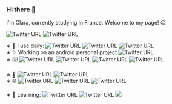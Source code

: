 ### Hi there 👋

I'm Clara, currently studying in France. Welcome to my page! 😉

<img alt="Twitter URL" src="https://img.shields.io/twitter/url?color=blue&label=%40Yuhui%20XU&logo=LinkedIn&logoColor=blue&style=social&url=https%3A%2F%2Fwww.linkedin.com%2Fin%2Fyuhui-xu-2a880b172%2F">      <img style="height=10px" alt="Twitter URL" src="https://img.shields.io/twitter/url?label=claraxu1201%40gmail.com&logo=Gmail&style=social&url=https%3A%2F%2Fwww.linkedin.com%2Fin%2Fyuhui-xu-2a880b172%2F">
<br/>

∗ 🔧 I use daily:  <img alt="Twitter URL" src="https://img.shields.io/twitter/url?label=Git&logo=git&style=social">     <img alt="Twitter URL" src="https://img.shields.io/twitter/url?label=Shell&logo=shell&logoColor=red&style=social">    <img alt="Twitter URL" src="https://img.shields.io/twitter/url?label=VS%20Code&logo=visual%20studio&logoColor=blue&style=social">
<br/>
∗ ✨ Working on an android personal project  <img alt="Twitter URL" src="https://img.shields.io/twitter/url?label=Andoird%20Project&logo=Android&logoColor=green&style=social">
<br/>
∗ ⌨️ <img alt="Twitter URL" src="https://img.shields.io/twitter/url?label=language%20C&logo=C&logoColor=blue&style=social&url=https%3A%2F%2Fwww.linkedin.com%2Fin%2Fyuhui-xu-2a880b172%2F">   <img alt="Twitter URL" src="https://img.shields.io/twitter/url?label=C%2B%2B&logo=C%2B%2B&logoColor=blue&style=social&url=https%3A%2F%2Fwww.linkedin.com%2Fin%2Fyuhui-xu-2a880b172%2F">    <img alt="Twitter URL" src="https://img.shields.io/twitter/url?label=Python&logo=python&style=social&url=https%3A%2F%2Fwww.linkedin.com%2Fin%2Fyuhui-xu-2a880b172%2F">  <img alt="Twitter URL" src="https://img.shields.io/twitter/url?label=Haskell&logo=haskell&style=social&url=https%3A%2F%2Fwww.linkedin.com%2Fin%2Fyuhui-xu-2a880b172%2F">   
<br/>
∗ 📲 <img alt="Twitter URL" src="https://img.shields.io/twitter/url?label=React%20Native&logo=React&logoColor=blue&style=social&url=https%3A%2F%2Fwww.google.com%2Furl%3Fsa%3Dt%26rct%3Dj%26q%3D%26esrc%3Ds%26source%3Dweb%26cd%3D%26cad%3Drja%26uact%3D8%26ved%3D2ahUKEwitksXdou_vAhUBxYUKHRHtAG4QFjAAegQICBAD%26url%3Dhttps%253A%252F%252Freactnative.dev%252F%26usg%3DAOvVaw3N725EvNXK2_crezzoIs9d">    <img alt="Twitter URL" src="https://img.shields.io/twitter/url?label=Flutter&logo=flutter&logoColor=blue&style=social&url=https%3A%2F%2Fwww.google.com%2Furl%3Fsa%3Dt%26rct%3Dj%26q%3D%26esrc%3Ds%26source%3Dweb%26cd%3D%26cad%3Drja%26uact%3D8%26ved%3D2ahUKEwiDr5nwo-_vAhVLhRoKHVzuBo0QFjAAegQIBhAD%26url%3Dhttps%253A%252F%252Fflutter.dev%252F%26usg%3DAOvVaw2fvkNby53pMEHpkl0gKIVl">
<br/>
∗ 🌐  <img alt="Twitter URL" src="https://img.shields.io/twitter/url?label=HTML&logo=HTML5&logoColor=red&style=social">    <img alt="Twitter URL" src="https://img.shields.io/twitter/url?label=CSS3&logo=Css3&logoColor=blue&style=social">   <img alt="Twitter URL" src="https://img.shields.io/twitter/url?label=Vue.js&logo=Vue.js&logoColor=green&style=social&url=https%3A%2F%2Fwww.google.com%2Furl%3Fsa%3Dt%26rct%3Dj%26q%3D%26esrc%3Ds%26source%3Dweb%26cd%3D%26cad%3Drja%26uact%3D8%26ved%3D2ahUKEwirmvudpO_vAhVDzIUKHaLOCskQFjAAegQIAhAE%26url%3Dhttps%253A%252F%252Fcn.vuejs.org%252Findex.html%26usg%3DAOvVaw0teePnJurqG27Lj-ADzC6e">   
<br/>
∗ 🔭 Learning: <img alt="Twitter URL" src="https://img.shields.io/twitter/url?label=Java&logo=java&style=social">  <img alt="Twitter URL" src="https://img.shields.io/twitter/url?label=Docker&logo=docker&style=social">
![](https://github-readme-stats.vercel.app/api?username=claraxuxu)
